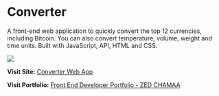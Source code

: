 <h1>Converter</h1>

<p>A front-end web application to quickly convert the top 12 currencies, including Bitcoin. You can also convert temperature, volume, weight and time units. Built with JavaScript, API, HTML and CSS.</p>

<img src="https://www.zedchamaa.com/assets/images/computer-tablet-mobile-placeholder.png">

<p><strong>Visit Site:</strong> <a target="_blank" href="https://converter.zedchamaa.com/">Converter Web App</a></p>

<p><strong>Visit Portfolio:</strong> <a target="_
blank" href="https://zedchamaa.com/">Front End Developer Portfolio - ZED CHAMAA</a></p>
